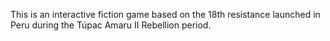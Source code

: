 This is an interactive fiction game based on the 18th resistance launched in Peru during the Túpac Amaru II Rebellion period.
